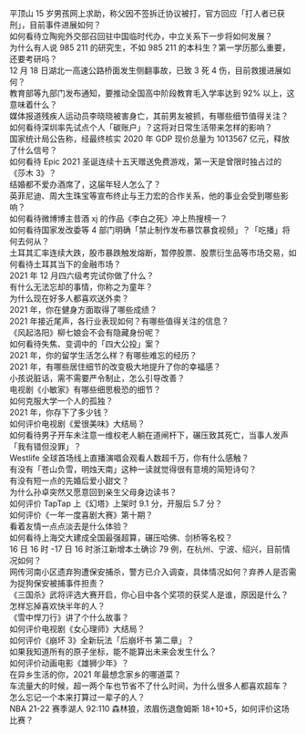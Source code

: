 平顶山 15 岁男孩网上求助，称父因不签拆迁协议被打，官方回应「打人者已获刑」，目前事件进展如何？  
如何看待立陶宛外交部召回驻中国临时代办，中立关系下一步将如何发展？  
为什么有人说 985 211 的研究生，不如 985 211 的本科生？第一学历那么重要，还要考研吗？  
12 月 18 日湖北一高速公路桥面发生侧翻事故，已致 3 死 4 伤，目前救援进展如何？  
教育部等九部门发布通知，要推动全国高中阶段教育毛入学率达到 92% 以上，这意味着什么？  
媒体报道残疾人运动员李晓晓被害身亡，其前男友被抓，有哪些细节值得关注？  
如何看待深圳率先试点个人「碳账户」？这将对日常生活带来怎样的影响？  
国家统计局公告称，经最终核实 2020 年 GDP 现价总量为 1013567 亿元，释放了什么信号？  
如何看待 Epic 2021 圣诞连续十五天赠送免费游戏，第一天是曾限时独占过的《莎木 3》？  
结婚都不爱办酒席了，这届年轻人怎么了？  
英菲尼迪、周大生珠宝等宣布终止与王力宏的合作关系，他的事业会受到哪些影响？  
如何看待微博博主昔酒 xj 的作品《李白之死》冲上热搜榜一？  
如何看待国家发改委等 4 部门明确「禁止制作发布暴饮暴食视频」？「吃播」将何去何从？  
土耳其汇率连续大跌，股市暴跌触发熔断，暂停股票、股票衍生品等市场交易，如何看待土耳其当下的金融市场？  
2021 年 12 月四六级考完试你做了什么？  
有什么无法忘却的事情，你称之为童年？  
为什么现在好多人都喜欢送外卖？  
2021 年，你在健身方面取得了哪些成绩？  
2021 年接近尾声，各行业表现如何？有哪些值得关注的信息？  
《风起洛阳》柳七娘会不会有隐藏身份呢？  
如何看待失焦、变调中的「四大公投」案？  
2021 年，你的留学生活怎么样？有哪些难忘的经历？  
2021 年，有哪些居住细节的改变极大地提升了你的幸福感？  
小孩说脏话，需不需要严令制止，怎么引导改善？  
电视剧《小敏家》有哪些细思极恐的细节？  
如何克服大学一个人的孤独？  
2021 年，你存下了多少钱？  
如何评价电视剧《爱很美味》大结局？  
如何看待男子开车未注意一维权老人躺在道闸杆下，碾压致其死亡，当事人发声「我有错但没罪」？  
Westlife 全球首场线上直播演唱会观看人数超千万，你有什么感触？  
有没有「苍山负雪，明烛天南」这种一读就觉得很有意境的简短诗句？  
有没有短一点的先婚后爱小甜文？  
为什么孙卓突然又愿意回到亲生父母身边读书？  
如何评价 TapTap 上《幻塔》上架时 9.1 分，开服后 5.7 分？  
如何评价《一年一度喜剧大赛》第十期？  
看着友情一点点淡去是什么体验？  
如何看待上海交大建成全国最强超算，碾压哈佛、剑桥等名校？  
16 日 16 时 -17 日 16 时浙江新增本土确诊 79 例，在杭州、宁波、绍兴，目前情况如何？  
网传河南小区遗弃狗遭保安捕杀，警方已介入调查，具体情况如何？弃养人是否需为捉狗保安被捕事件担责？  
《三国杀》武将评选大赛开启，你心目中各个奖项的获奖人是谁，原因是什么？  
怎样忘掉喜欢快半年的人？  
《雪中悍刀行》讲了个什么故事？  
如何评价电视剧《女心理师》大结局？  
如何评价《崩坏 3》全新玩法「后崩坏书 第二章」？  
如果我知道所有的原子坐标，能不能算出未来会发生什么？  
如何评价动画电影《雄狮少年》？  
在异乡生活的你，2021 年最想念家乡的哪道菜？  
车流量大的时候，超一两个车也节省不了什么时间，为什么很多人都喜欢超车？  
怎么忘记一个本来打算过一辈子的人？  
NBA 21-22 赛季湖人 92:110 森林狼，浓眉伤退詹姆斯 18+10+5，如何评价这场比赛？  
